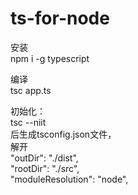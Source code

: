 # ts-for-node
安装<br>
npm i -g typescript<br>

编译<br>
tsc app.ts

初始化：<br>
tsc --niit<br>
后生成tsconfig.json文件，<br>
解开<br>
"outDir": "./dist", <br>
"rootDir": "./src", <br>
"moduleResolution": "node",  <br>

